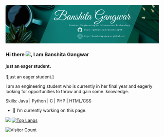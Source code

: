 <img src="banner.png" alt="banner"/>

### Hi there <img src="https://raw.githubusercontent.com/MartinHeinz/MartinHeinz/master/wave.gif" width="30px">, I am Banshita Gangwar
#### just an eager student.
![just an eager student.]

I am an engineering student who is currently in her final year and eagerly looking for opportunities to throw and gain some. knowledge.

Skills: Java | Python | C | PHP | HTML/CSS

- 🔭 I’m currently working on this page. 
<!--
**banshita209/banshita209** is a ✨ _special_ ✨ repository because its `README.md` (this file) appears on your GitHub profile.

Here are some ideas to get you started:

- 🔭 I’m currently working on ...
- 🌱 I’m currently learning ...
- 👯 I’m looking to collaborate on ...
- 🤔 I’m looking for help with ...
- 💬 Ask me about ...
- 📫 How to reach me: ...
- 😄 Pronouns: ...
- ⚡ Fun fact: ...
-->
![](https://komarev.com/ghpvc/?username=banshita209&color=dc143c)
[![Top Langs](https://github-readme-stats.vercel.app/api/top-langs/?username=banshita209&layout=compact)](https://github.com/banshita209/github-readme-stats)


![Visitor Count](https://profile-counter.glitch.me/{banshita209}/count.svg) 

